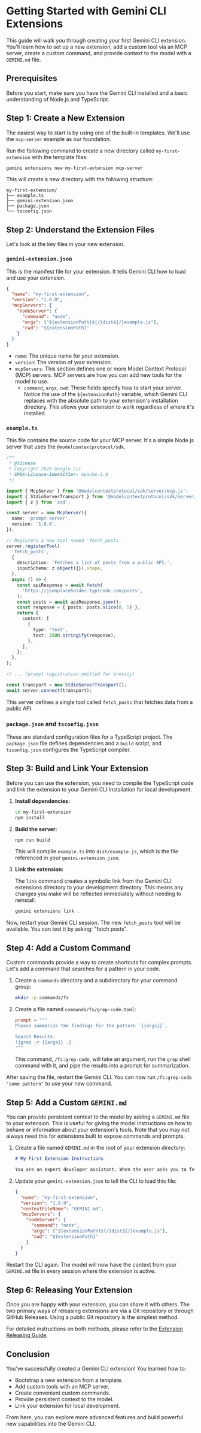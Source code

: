 # Getting Started with Gemini CLI Extensions

This guide will walk you through creating your first Gemini CLI extension. You'll learn how to set up a new extension, add a custom tool via an MCP server, create a custom command, and provide context to the model with a `GEMINI.md` file.

## Prerequisites

Before you start, make sure you have the Gemini CLI installed and a basic understanding of Node.js and TypeScript.

## Step 1: Create a New Extension

The easiest way to start is by using one of the built-in templates. We'll use the `mcp-server` example as our foundation.

Run the following command to create a new directory called `my-first-extension` with the template files:

```bash
gemini extensions new my-first-extension mcp-server
```

This will create a new directory with the following structure:

```
my-first-extension/
├── example.ts
├── gemini-extension.json
├── package.json
└── tsconfig.json
```

## Step 2: Understand the Extension Files

Let's look at the key files in your new extension.

### `gemini-extension.json`

This is the manifest file for your extension. It tells Gemini CLI how to load and use your extension.

```json
{
  "name": "my-first-extension",
  "version": "1.0.0",
  "mcpServers": {
    "nodeServer": {
      "command": "node",
      "args": ["${extensionPath}${/}dist${/}example.js"],
      "cwd": "${extensionPath}"
    }
  }
}
```

- `name`: The unique name for your extension.
- `version`: The version of your extension.
- `mcpServers`: This section defines one or more Model Context Protocol (MCP) servers. MCP servers are how you can add new tools for the model to use.
  - `command`, `args`, `cwd`: These fields specify how to start your server. Notice the use of the `${extensionPath}` variable, which Gemini CLI replaces with the absolute path to your extension's installation directory. This allows your extension to work regardless of where it's installed.

### `example.ts`

This file contains the source code for your MCP server. It's a simple Node.js server that uses the `@modelcontextprotocol/sdk`.

```typescript
/**
 * @license
 * Copyright 2025 Google LLC
 * SPDX-License-Identifier: Apache-2.0
 */

import { McpServer } from '@modelcontextprotocol/sdk/server/mcp.js';
import { StdioServerTransport } from '@modelcontextprotocol/sdk/server/stdio.js';
import { z } from 'zod';

const server = new McpServer({
  name: 'prompt-server',
  version: '1.0.0',
});

// Registers a new tool named 'fetch_posts'
server.registerTool(
  'fetch_posts',
  {
    description: 'Fetches a list of posts from a public API.',
    inputSchema: z.object({}).shape,
  },
  async () => {
    const apiResponse = await fetch(
      'https://jsonplaceholder.typicode.com/posts',
    );
    const posts = await apiResponse.json();
    const response = { posts: posts.slice(0, 5) };
    return {
      content: [
        {
          type: 'text',
          text: JSON.stringify(response),
        },
      ],
    };
  },
);

// ... (prompt registration omitted for brevity)

const transport = new StdioServerTransport();
await server.connect(transport);
```

This server defines a single tool called `fetch_posts` that fetches data from a public API.

### `package.json` and `tsconfig.json`

These are standard configuration files for a TypeScript project. The `package.json` file defines dependencies and a `build` script, and `tsconfig.json` configures the TypeScript compiler.

## Step 3: Build and Link Your Extension

Before you can use the extension, you need to compile the TypeScript code and link the extension to your Gemini CLI installation for local development.

1.  **Install dependencies:**

    ```bash
    cd my-first-extension
    npm install
    ```

2.  **Build the server:**

    ```bash
    npm run build
    ```

    This will compile `example.ts` into `dist/example.js`, which is the file referenced in your `gemini-extension.json`.

3.  **Link the extension:**

    The `link` command creates a symbolic link from the Gemini CLI extensions directory to your development directory. This means any changes you make will be reflected immediately without needing to reinstall.

    ```bash
    gemini extensions link .
    ```

Now, restart your Gemini CLI session. The new `fetch_posts` tool will be available. You can test it by asking: "fetch posts".

## Step 4: Add a Custom Command

Custom commands provide a way to create shortcuts for complex prompts. Let's add a command that searches for a pattern in your code.

1.  Create a `commands` directory and a subdirectory for your command group:

    ```bash
    mkdir -p commands/fs
    ```

2.  Create a file named `commands/fs/grep-code.toml`:

    ```toml
    prompt = """
    Please summarize the findings for the pattern `{{args}}`.

    Search Results:
    !{grep -r {{args}} .}
    """
    ```

    This command, `/fs:grep-code`, will take an argument, run the `grep` shell command with it, and pipe the results into a prompt for summarization.

After saving the file, restart the Gemini CLI. You can now run `/fs:grep-code "some pattern"` to use your new command.

## Step 5: Add a Custom `GEMINI.md`

You can provide persistent context to the model by adding a `GEMINI.md` file to your extension. This is useful for giving the model instructions on how to behave or information about your extension's tools. Note that you may not always need this for extensions built to expose commands and prompts.

1.  Create a file named `GEMINI.md` in the root of your extension directory:

    ```markdown
    # My First Extension Instructions

    You are an expert developer assistant. When the user asks you to fetch posts, use the `fetch_posts` tool. Be concise in your responses.
    ```

2.  Update your `gemini-extension.json` to tell the CLI to load this file:

    ```json
    {
      "name": "my-first-extension",
      "version": "1.0.0",
      "contextFileName": "GEMINI.md",
      "mcpServers": {
        "nodeServer": {
          "command": "node",
          "args": ["${extensionPath}${/}dist${/}example.js"],
          "cwd": "${extensionPath}"
        }
      }
    }
    ```

Restart the CLI again. The model will now have the context from your `GEMINI.md` file in every session where the extension is active.

## Step 6: Releasing Your Extension

Once you are happy with your extension, you can share it with others. The two primary ways of releasing extensions are via a Git repository or through GitHub Releases. Using a public Git repository is the simplest method.

For detailed instructions on both methods, please refer to the [Extension Releasing Guide](extension-releasing.md).

## Conclusion

You've successfully created a Gemini CLI extension! You learned how to:

- Bootstrap a new extension from a template.
- Add custom tools with an MCP server.
- Create convenient custom commands.
- Provide persistent context to the model.
- Link your extension for local development.

From here, you can explore more advanced features and build powerful new capabilities into the Gemini CLI.

